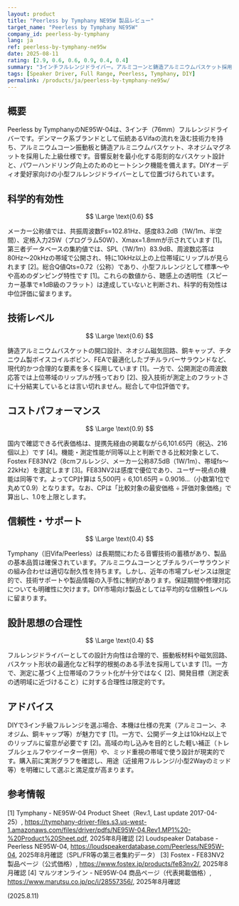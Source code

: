 ```yaml
---
layout: product
title: "Peerless by Tymphany NE95W 製品レビュー"
target_name: "Peerless by Tymphany NE95W"
company_id: peerless-by-tymphany
lang: ja
ref: peerless-by-tymphany-ne95w
date: 2025-08-11
rating: [2.9, 0.6, 0.6, 0.9, 0.4, 0.4]
summary: "3インチフルレンジドライバー。アルミコーンと鋳造アルミニウムバスケット採用。測定上は高域でのリップルが見られ、フラットさは限定的だが、国内実売価格に対する代替比較ではCPは0.9"
tags: [Speaker Driver, Full Range, Peerless, Tymphany, DIY]
permalink: /products/ja/peerless-by-tymphany-ne95w/
---
```


## 概要

Peerless by TymphanyのNE95W-04は、3インチ（76mm）フルレンジドライバーです。デンマーク系ブランドとして伝統あるVifaの流れを汲む技術力を持ち、アルミニウムコーン振動板と鋳造アルミニウムバスケット、ネオジムマグネットを採用した上級仕様です。音響反射を最小化する彫刻的なバスケット設計と、パワーハンドリング向上のためのヒートシンク機能を備えます。DIYオーディオ愛好家向けの小型フルレンジドライバーとして位置づけられています。

## 科学的有効性

$$ \Large \text{0.6} $$

メーカー公称値では、共振周波数Fs=102.81Hz、感度83.2dB（1W/1m、半空間）、定格入力25W（プログラム50W）、Xmax=1.8mmが示されています [1]。第三者データベースの集約値では、SPL（1W/1m）83.9dB、周波数応答は80Hz〜20kHzの帯域で公開され、特に10kHz以上の上位帯域にリップルが見られます [2]。総合Q値Qts=0.72（公称）であり、小型フルレンジとして標準〜やや高めのダンピング特性です [1]。これらの数値から、聴感上の透明性（スピーカー基準で±1dB級のフラット）は達成していないと判断され、科学的有効性は中位評価に留まります。

## 技術レベル

$$ \Large \text{0.6} $$

鋳造アルミニウムバスケットの開口設計、ネオジム磁気回路、銅キャップ、チタニウム製ボイスコイルボビン、FEAで最適化したブチルラバーサラウンドなど、現代的かつ合理的な要素を多く採用しています [1]。一方で、公開測定の周波数応答では上位帯域のリップルが残っており [2]、投入技術が測定上のフラットさに十分結実しているとは言い切れません。総合して中位評価です。

## コストパフォーマンス

$$ \Large \text{0.9} $$

国内で確認できる代表価格は、提携先経由の掲載ながら6,101.65円（税込、216個以上）です [4]。機能・測定性能が同等以上と判断できる比較対象として、Fostex FE83NV2（8cmフルレンジ、メーカー公称87.5dB（1W/1m）、帯域fs〜22kHz）を選定します [3]。FE83NV2は感度で優位であり、ユーザー視点の機能は同等です。よってCP計算は 5,500円 ÷ 6,101.65円 = 0.9016…（小数第1位で丸めて0.9）となります。なお、CPは「比較対象の最安価格 ÷ 評価対象価格」で算出し、1.0を上限とします。

## 信頼性・サポート

$$ \Large \text{0.4} $$

Tymphany（旧Vifa/Peerless）は長期間にわたる音響技術の蓄積があり、製品の基本品質は確保されています。アルミニウムコーンとブチルラバーサラウンドの組み合わせは適切な耐久性を持ちます。しかし、近年の市場プレゼンスは限定的で、技術サポートや製品情報の入手性に制約があります。保証期間や修理対応についても明確性に欠けます。DIY市場向け製品としては平均的な信頼性レベルに留まります。

## 設計思想の合理性

$$ \Large \text{0.4} $$

フルレンジドライバーとしての設計方向性は合理的で、振動板材料や磁気回路、バスケット形状の最適化など科学的根拠のある手法を採用しています [1]。一方で、測定に基づく上位帯域のフラット化が十分ではなく [2]、開発目標（測定表の透明域に近づけること）に対する合理性は限定的です。

## アドバイス

DIYで3インチ級フルレンジを選ぶ場合、本機は仕様の充実（アルミコーン、ネオジム、銅キャップ等）が魅力です [1]。一方で、公開データ上は10kHz以上でのリップルに留意が必要です [2]。高域の均し込みを目的とした軽い補正（トレブルシェルフやツイーター併用）や、ミッド重視の帯域で使う設計が現実的です。購入前に実測グラフを確認し、用途（近接用フルレンジ/小型2Wayのミッド等）を明確にして選ぶと満足度が高まります。

## 参考情報

[1] Tymphany - NE95W-04 Product Sheet（Rev.1, Last update 2017-04-25）, https://tymphany-driver-files.s3.us-west-1.amazonaws.com/files/driver/pdfs/NE95W-04.Rev1.MP1%20-%20Product%20Sheet.pdf, 2025年8月確認
[2] Loudspeaker Database - Peerless NE95W-04, https://loudspeakerdatabase.com/Peerless/NE95W-04, 2025年8月確認（SPL/FR等の第三者集約データ）
[3] Fostex - FE83NV2 製品ページ（公式価格）, https://www.fostex.jp/products/fe83nv2/, 2025年8月確認
[4] マルツオンライン - NE95W-04 商品ページ（代表掲載価格）, https://www.marutsu.co.jp/pc/i/28557356/, 2025年8月確認

(2025.8.11)